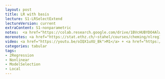 ```yaml
---
layout: post
title: LR with basis
lecture: S1-LRSelectExtend
lectureVersion: current
extraContent: S1-nonparametric
notes:  <a href="https://colab.research.google.com/drive/1BVcHUBYDO4AlwldcKmpmj5blAbf7lSJb?usp=sharing">RBF regression notebook </a>
morenotes: <a href="https://stat.ethz.ch/~stahel/courses/cheming/nlreg10E.pdf"> NonLinearR </a> + <a href="https://web.stanford.edu/~hastie/ElemStatLearn/">ELS Ch5 </a>
video: <a href="https://youtu.be/oIQX1uXU_Bk">M1</a> + <a href="https://youtu.be/R8I_ReNucV8">M2</a>
categories: tabular
tags:
- 2Regression
- Nonlinear
- ModelSelection
- Local
---
```


